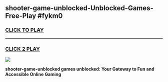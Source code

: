 
## shooter-game-unblocked-Unblocked-Games-Free-Play #fykm0
<h3>
<a href="https://us.freeplayer.one?title=shooter-game-unblocked&ref=9M">CLICK TO PLAY</a></h3>
<hr>

<h3>
<a href="https://us.freeplayer.one?title=shooter-game-unblocked&ref=9M">CLICK 2 PLAY</a>
  
</h3>

<a href="https://us.freeplayer.one?title=shooter-game-unblocked&ref=9M"><img src="https://clearcache.store/games.png"></a>


**shooter-game-unblocked games unblocked: Your Gateway to Fun and Accessible Online Gaming**
